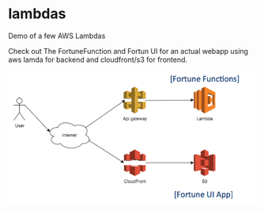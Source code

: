 # lambdas
Demo of a few AWS Lambdas

Check out The FortuneFunction and Fortun UI for an actual webapp using aws lamda for backend and cloudfront/s3 for frontend.

![alt tag](fortune.png)
